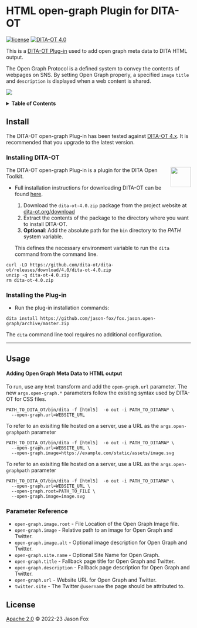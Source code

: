 # HTML open-graph Plugin for DITA-OT

[![license](https://img.shields.io/github/license/jason-fox/fox.jason.open-graph.svg)](http://www.apache.org/licenses/LICENSE-2.0)
[![DITA-OT 4.0](https://img.shields.io/badge/DITA--OT-4.0-blue.svg)](http://www.dita-ot.org/4.0)

This is a [DITA-OT Plug-in](https://www.dita-ot.org/plugins) used to add open graph meta data to DITA HTML output.

The Open Graph Protocol is a defined system to convey the contents of webpages on SNS.
By setting Open Graph properly, a specified `image` `title`  and `description` is displayed when a web content is shared.

![](https://jason-fox.github.io/fox.jason.open-graph/open-graph.png)

<details>
<summary><strong>Table of Contents</strong></summary>

-   [Background](#background)
-   [Install](#install)
    -   [Installing DITA-OT](#installing-dita-ot)
    -   [Installing the Plug-in](#installing-the-plug-in)
-   [Usage](#usage)
-   [License](#license)

</details>

## Install

The DITA-OT open-graph Plug-in  has been tested against [DITA-OT 4.x](http://www.dita-ot.org/download). It is recommended
that you upgrade to the latest version.

### Installing DITA-OT

<a href="https://www.dita-ot.org"><img src="https://www.dita-ot.org/images/dita-ot-logo.svg" align="right" height="55"></a>

The DITA-OT open-graph Plug-in is a plugin for the DITA Open Toolkit.

-   Full installation instructions for downloading DITA-OT can be found
    [here](https://www.dita-ot.org/4.0/topics/installing-client.html).

    1.  Download the `dita-ot-4.0.zip` package from the project website at
        [dita-ot.org/download](https://www.dita-ot.org/download)
    2.  Extract the contents of the package to the directory where you want to install DITA-OT.
    3.  **Optional**: Add the absolute path for the `bin` directory to the _PATH_ system variable.

    This defines the necessary environment variable to run the `dita` command from the command line.

```console
curl -LO https://github.com/dita-ot/dita-ot/releases/download/4.0/dita-ot-4.0.zip
unzip -q dita-ot-4.0.zip
rm dita-ot-4.0.zip
```

### Installing the Plug-in

-   Run the plug-in installation commands:

```console
dita install https://github.com/jason-fox/fox.jason.open-graph/archive/master.zip
```

The `dita` command line tool requires no additional configuration.

---


## Usage


#### Adding Open Graph Meta Data to HTML output

To run, use any `html` transform and add the `open-graph.url` parameter.
The new `args.open-graph.*` parameters follow the existing syntax used by DITA-OT for CSS files.

```console
PATH_TO_DITA_OT/bin/dita -f [html5]  -o out -i PATH_TO_DITAMAP \
  --open-graph.url=WEBSITE_URL
```

To refer to an exisiting file hosted on a server, use a URL as the `args.open-graphpath` parameter

```console
PATH_TO_DITA_OT/bin/dita -f [html5]  -o out -i PATH_TO_DITAMAP \
  --open-graph.url=WEBSITE_URL \
  --open-graph.image=https://example.com/static/assets/image.svg
```

To refer to an exisiting file hosted on a server, use a URL as the `args.open-graphpath` parameter

```console
PATH_TO_DITA_OT/bin/dita -f [html5]  -o out -i PATH_TO_DITAMAP \
  --open-graph.url=WEBSITE_URL \
  --open-graph.root=PATH_TO_FILE \
  --open-graph.image=image.svg
```


### Parameter Reference

-  `open-graph.image.root` - File Location of the Open Graph Image file.
-  `open-graph.image` - Relative path to an image for Open Graph and Twitter.
-  `open-graph.image.alt` - Optional image description for Open Graph and Twitter.
-  `open-graph.site.name` - Optional Site Name for Open Graph.
-  `open-graph.title` - Fallback page title for Open Graph and Twitter.
-  `open-graph.description` - Fallback page description for Open Graph and Twitter.
-  `open-graph.url` - Website URL for Open Graph and Twitter.
-  `twitter.site` - The Twitter `@username` the page should be attributed to.

## License

[Apache 2.0](LICENSE) © 2022-23 Jason Fox
